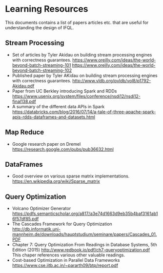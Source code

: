 # Learning Resources

This documents contains a list of papers articles etc. that are useful for understanding the design of IFQL.

## Stream Processing

* Set of articles by Tyler Akidau on building stream processing engines with correctness guarantees.
    https://www.oreilly.com/ideas/the-world-beyond-batch-streaming-101
    https://www.oreilly.com/ideas/the-world-beyond-batch-streaming-102
* Published paper by Tyler AKidau on building stream processing engines with correctness guarantees.
    http://www.vldb.org/pvldb/vol8/p1792-Akidau.pdf
* Paper from UC Berkley introducing Spark and RDDs
    https://www.usenix.org/system/files/conference/nsdi12/nsdi12-final138.pdf
* A summary of the different data APIs in Spark
    https://databricks.com/blog/2016/07/14/a-tale-of-three-apache-spark-apis-rdds-dataframes-and-datasets.html

## Map Reduce

 * Google research paper on Dremel
     https://research.google.com/pubs/pub36632.html


## DataFrames

* Good overview on various sparse matrix implementations. https://en.wikipedia.org/wiki/Sparse_matrix


## Query Optimization

* Volcano Optimizer Generator
    https://pdfs.semanticscholar.org/a817/a3e74d1663d9eb35b4baf3161ab16f57df85.pdf
* The Cascades Framework for Query Optimization
    http://db.informatik.uni-mannheim.de/downloads/hauptstudium/seminare/papers/Cascades_01.PDF
* Chapter 7: Query Optimization
    From Readings in Database Systems, 5th Edition (2015)
    http://www.redbook.io/pdf/ch7-queryoptimization.pdf
    This chaper references various other valuable readings.
* Cost-based Optimization in Parallel Data Frameworks
    https://www.cse.iitb.ac.in/~pararth09/btp/report.pdf
